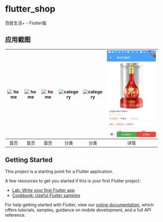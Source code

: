 # flutter_shop


百姓生活+ - Flutter版

## 应用截图

| ![home](screen_shot/home.png) | ![home](screen_shot/home1.png) | ![home](screen_shot/home2.png) | ![category](screen_shot/category.png) | ![category](screen_shot/category1.png) | ![home](screen_shot/detail.png) |
| :--: | :--: | :--: | :--: | :--: | :--: |
| 首页 | 首页 | 首页 | 分类 | 分类| 详情 |

## Getting Started

This project is a starting point for a Flutter application.

A few resources to get you started if this is your first Flutter project:

- [Lab: Write your first Flutter app](https://flutter.io/docs/get-started/codelab)
- [Cookbook: Useful Flutter samples](https://flutter.io/docs/cookbook)

For help getting started with Flutter, view our 
[online documentation](https://flutter.io/docs), which offers tutorials, 
samples, guidance on mobile development, and a full API reference.
